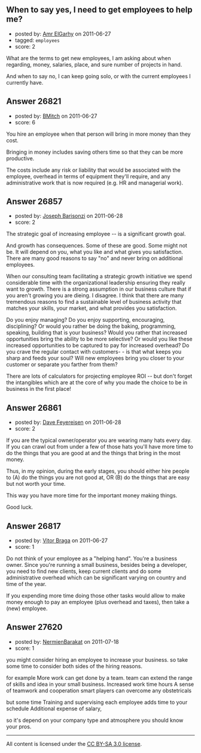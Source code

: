 ## When to say yes, I need to get employees to help me?

- posted by: [Amr ElGarhy](https://stackexchange.com/users/-1/4222-amr-elgarhy) on 2011-06-27
- tagged: `employees`
- score: 2

What are the terms to get new employees, I am asking about when regarding, money, salaries, place, and sure number of projects in hand.

And when to say no, I can keep going solo, or with the current employees I currently have.


## Answer 26821

- posted by: [BMitch](https://stackexchange.com/users/-1/11142-bmitch) on 2011-06-27
- score: 6

You hire an employee when that person will bring in more money than they cost.

Bringing in money includes saving others time so that they can be more productive.

The costs include any risk or liability that would be associated with the employee, overhead in terms of equipment they'll require, and any administrative work that is now required (e.g. HR and managerial work).


## Answer 26857

- posted by: [Joseph Barisonzi](https://stackexchange.com/users/-1/8791-joseph-barisonzi) on 2011-06-28
- score: 2

The strategic goal of increasing employee -- is a significant growth goal. 

And growth has consequences. Some of these are good. Some might not be.  It will depend on you, what you like and what gives you satisfaction. There are many good reasons to say "no" and never bring on additional employees. 

When our consulting team facilitating a strategic growth initiative we spend considerable time with the organizational leadership ensuring they really want to growth. There is a strong assumption in our business culture that if you aren't growing you are dieing. I disagree. I think that there are many tremendous reasons to find a sustainable level of business activity that matches your skills, your market, and what provides you satisfaction. 

Do you enjoy managing? Do you enjoy supporting, encouraging, disciplining? Or would you rather be doing the baking, programming, speaking, building that is your business? Would you rather that increased opportunities bring the ability to be more selective? Or would you like these increased opportunities to be captured to pay for increased overhead? Do you crave the regular contact with customers- - is that what keeps you sharp and feeds your soul? Will new employees bring you closer to your customer or separate you farther from them? 

There are lots of calculators for projecting employee ROI -- but don't forget the intangibles which are at the core of why you made the choice to be in business in the first place! 



 


## Answer 26861

- posted by: [Dave Feyereisen](https://stackexchange.com/users/-1/8565-dave-feyereisen) on 2011-06-28
- score: 2

If you are the typical owner/operator you are wearing many hats every day.  If you can crawl out from under a few of those hats you'll have more time to do the things that you are good at and the things that bring in the most money.  

Thus, in my opinion, during the early stages, you should either hire people to (A) do the things you are not good at, OR (B) do the things that are easy but not worth your time.

This way you have more time for the important money making things.

Good luck.



## Answer 26817

- posted by: [Vitor Braga](https://stackexchange.com/users/-1/10516-vitor-braga) on 2011-06-27
- score: 1

Do not think of your employee as a "helping hand". You're a business owner. Since you're running a small business, besides being a developer, you need to find new clients, keep current clients and do some administrative overhead which can be significant varying on country and time of the year.

If you expending more time doing those other tasks would allow to make money enough to pay an employee (plus overhead and taxes), then take a (new) employee.



## Answer 27620

- posted by: [NermienBarakat](https://stackexchange.com/users/-1/12041-nermienbarakat) on 2011-07-18
- score: 1

you might consider hiring an employee to increase your business. so take some time to consider both sides of the hiring reasons.

for example
More work can get done by a team.
team can extend the range of skills and idea in your small business.
Increased work time hours
A sense of teamwork and cooperation 
smart players can overcome any obstetricals
 
but some time 
Training and supervising each employee adds time to your schedule
Additional expense of salary, 

so it's depend on your company type and atmosphere you should know your pros.



---

All content is licensed under the [CC BY-SA 3.0 license](https://creativecommons.org/licenses/by-sa/3.0/).
